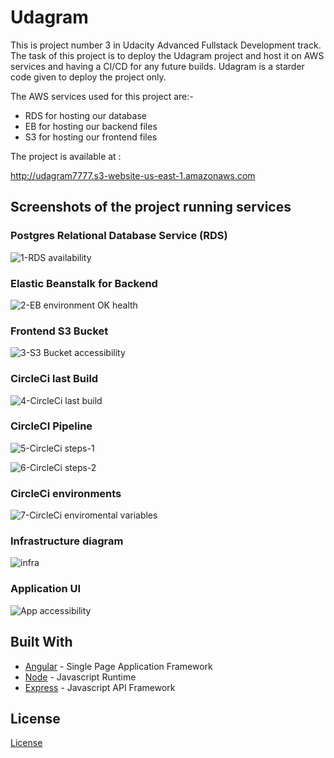 # Udagram

This is project number 3 in Udacity Advanced Fullstack Development track.
The task of this project is to deploy the Udagram project and host it on AWS services and having a CI/CD for any future builds.
Udagram is a starder code given to deploy the project only.

The AWS services used for this project are:-
- RDS for hosting our database
- EB for hosting our backend files
- S3 for hosting our frontend files 

The project is available at :

http://udagram7777.s3-website-us-east-1.amazonaws.com 


## Screenshots of the project running services

### Postgres Relational Database Service (RDS)

![1-RDS availability](https://user-images.githubusercontent.com/74107578/151080232-d5afac24-8bd5-42f1-bde0-fc2e04052043.png)


### Elastic Beanstalk for Backend 

![2-EB environment OK health](https://user-images.githubusercontent.com/74107578/151080262-ec88321d-0e50-4b83-bd34-e195c5f72114.png)


### Frontend S3 Bucket

![3-S3 Bucket accessibility](https://user-images.githubusercontent.com/74107578/151080273-941af0ce-b4af-4608-8a51-f144224a80a9.png)


### CircleCi last Build

![4-CircleCi last build](https://user-images.githubusercontent.com/74107578/151080283-42e6285f-37f8-4e67-8f8a-156c23590e06.png)


### CircleCI Pipeline

![5-CircleCi steps-1](https://user-images.githubusercontent.com/74107578/151080297-b54e8649-bf63-4be6-a88d-92fe543ac520.png)

![6-CircleCi steps-2](https://user-images.githubusercontent.com/74107578/151080314-366cc774-1b8d-458e-84cd-c75901a67bab.png)



### CircleCi environments

![7-CircleCi enviromental variables](https://user-images.githubusercontent.com/74107578/151080338-100d0540-e5ae-4c0e-afc8-5c115c0c1b24.png)

### Infrastructure diagram

![infra](https://user-images.githubusercontent.com/74107578/151087443-211bf360-1441-4e91-8708-a84138449a4f.png)

### Application UI

![App accessibility](https://user-images.githubusercontent.com/74107578/151717360-4ef6ef13-35b2-475b-a7a4-40871e3fbc41.png)

## Built With

- [Angular](https://angular.io/) - Single Page Application Framework
- [Node](https://nodejs.org) - Javascript Runtime
- [Express](https://expressjs.com/) - Javascript API Framework

## License

[License](LICENSE.txt)
